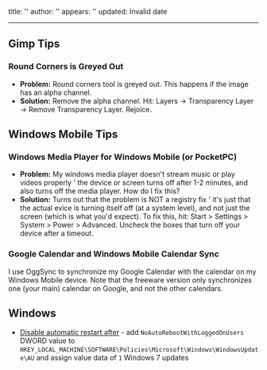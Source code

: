 title: ''
author: ''
appears: ''
updated: Invalid date

---

## Gimp Tips

### Round Corners is Greyed Out

* **Problem:** Round corners tool is greyed out. This happens if the image has an alpha channel.
* **Solution:** Remove the alpha channel. Hit: Layers -> Transparency Layer -> Remove Transparency Layer. Rejoice.

## Windows Mobile Tips

### Windows Media Player for Windows Mobile (or PocketPC)

* **Problem:** My windows media player doesn't stream music or play videos properly ' the device or screen turns off after 1-2 minutes, and also turns off the media player. How do I fix this?
* **Solution:** Turns out that the problem is NOT a registry fix ' it's just that the actual evice is turning itself off (at a system level), and not just the screen (which is what you'd expect). To fix this, hit: Start > Settings > System > Power > Advanced. Uncheck the boxes that turn off your device after a timeout.

### Google Calendar and Windows Mobile Calendar Sync

I use OggSync to synchronize my Google Calendar with the calendar on my Windows Mobile device. Note that the freeware version only synchronizes one (your main) calendar on Google, and not the other calendars.

## Windows

* [Disable automatic restart after](http://tinyapps.org/blog/windows/201010160700_disable_windows_7_auto_restart.html) - add `NoAutoRebootWithLoggedOnUsers` DWORD value to `HKEY_LOCAL_MACHINE\SOFTWARE\Policies\Microsoft\Windows\WindowsUpdate\AU` and assign value data of `1` Windows 7 updates
